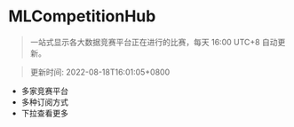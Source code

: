 # MLCompetitionHub

> 一站式显示各大数据竞赛平台正在进行的比赛，每天 16:00 UTC+8 自动更新。
  
> 更新时间: 2022-08-18T16:01:05+0800 

* 多家竞赛平台
* 多种订阅方式
* 下拉查看更多
